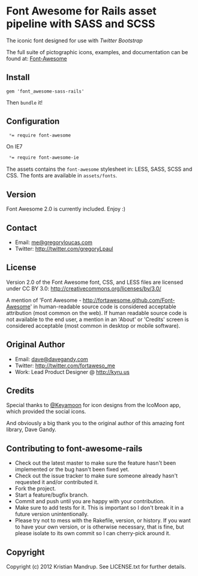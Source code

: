 # Font Awesome for Rails asset pipeline with SASS and SCSS

The iconic font designed for use with _Twitter Bootstrap_

The full suite of pictographic icons, examples, and documentation can be found at:
[Font-Awesome](http://gregoryloucas.github.com/Font-Awesome-More/)

## Install

`gem 'font_awesome-sass-rails'`

Then `bundle` it!

## Configuration

```css
 *= require font-awesome
```

On IE7

```css
 *= require font-awesome-ie
```

The assets contains the `font-awesome` stylesheet in: LESS, SASS, SCSS and CSS.
The fonts are available in `assets/fonts`.

## Version

Font Awesome 2.0 is currently included. Enjoy :)

## Contact
- Email: me@gregoryloucas.com
- Twitter: http://twitter.com/gregoryLpaul

## License

Version 2.0 of the Font Awesome font, CSS, and LESS files are licensed under CC BY 3.0:
http://creativecommons.org/licenses/by/3.0/

A mention of 'Font Awesome - http://fortawesome.github.com/Font-Awesome'
in human-readable source code is considered acceptable attribution (most common on the
web). If human readable source code is not available to the end user, a mention in an 'About' or 'Credits' screen is considered acceptable (most common in desktop or mobile software).

## Original Author
- Email: dave@davegandy.com
- Twitter: http://twitter.com/fortaweso_me
- Work: Lead Product Designer @ http://kyru.us

## Credits
Special thanks to [@Keyamoon](http://twitter.com/keyamoon/) for icon designs from the IcoMoon app, which provided the social icons.

And obviously a big thank you to the original author of this amazing font library, Dave Gandy.

## Contributing to font-awesome-rails
 
* Check out the latest master to make sure the feature hasn't been implemented or the bug hasn't been fixed yet.
* Check out the issue tracker to make sure someone already hasn't requested it and/or contributed it.
* Fork the project.
* Start a feature/bugfix branch.
* Commit and push until you are happy with your contribution.
* Make sure to add tests for it. This is important so I don't break it in a future version unintentionally.
* Please try not to mess with the Rakefile, version, or history. If you want to have your own version, or is otherwise necessary, that is fine, but please isolate to its own commit so I can cherry-pick around it.

## Copyright

Copyright (c) 2012 Kristian Mandrup. See LICENSE.txt for
further details.

